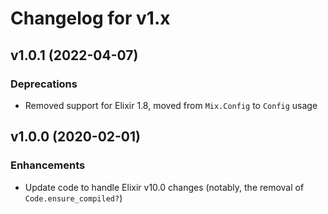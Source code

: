 # Changelog for v1.x

## v1.0.1 (2022-04-07)

### Deprecations

  * Removed support for Elixir 1.8, moved from `Mix.Config` to `Config` usage

## v1.0.0 (2020-02-01)

### Enhancements

  * Update code to handle Elixir v10.0 changes (notably, the removal of `Code.ensure_compiled?`)
